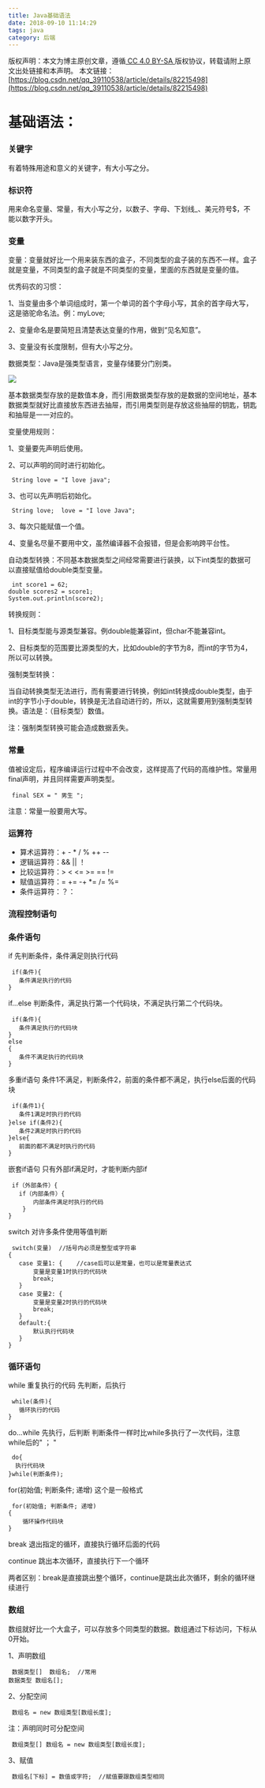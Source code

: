 ```yaml
---
title: Java基础语法
date: 2018-09-10 11:14:29
tags: java
category: 后端
---
```

 [ ](http://creativecommons.org/licenses/by-sa/4.0/) 版权声明：本文为博主原创文章，遵循[ CC 4.0 BY-SA ](http://creativecommons.org/licenses/by-sa/4.0/)版权协议，转载请附上原文出处链接和本声明。  本文链接：[https://blog.csdn.net/qq_39110538/article/details/82215498](https://blog.csdn.net/qq_39110538/article/details/82215498)   
    
   # 基础语法：

 
### 关键字

 有着特殊用途和意义的关键字，有大小写之分。

 
### 标识符

 用来命名变量、常量，有大小写之分，以数子、字母、下划线_、美元符号$，不能以数字开头。

 
### 变量

 变量：变量就好比一个用来装东西的盒子，不同类型的盒子装的东西不一样。盒子就是变量，不同类型的盒子就是不同类型的变量，里面的东西就是变量的值。

 优秀码农的习惯：

 1、当变量由多个单词组成时，第一个单词的首个字母小写，其余的首字母大写，这是骆驼命名法。例：myLove;

 2、变量命名是要简短且清楚表达变量的作用，做到“见名知意”。

 3、变量没有长度限制，但有大小写之分。

 数据类型：Java是强类型语言，变量存储要分门别类。

 ![](http://img.mukewang.com/535a6fc10001b8f604930247.jpg)

 基本数据类型存放的是数值本身，而引用数据类型存放的是数据的空间地址，基本数据类型就好比直接放东西进去抽屉，而引用类型则是存放这些抽屉的钥匙，钥匙和抽屉是一一对应的。

 变量使用规则：

 1、变量要先声明后使用。

 2、可以声明的同时进行初始化。

 
```
 String love = "I love java";
```
 3、也可以先声明后初始化。

 
```
 String love;  love = "I love Java";
```
 3、每次只能赋值一个值。

 4、变量名尽量不要用中文，虽然编译器不会报错，但是会影响跨平台性。

 自动类型转换：不同基本数据类型之间经常需要进行装换，以下int类型的数据可以直接赋值给double类型变量。

 
```
 int score1 = 62;
double scores2 = score1;
System.out.println(score2);
```
 转换规则：

 1、目标类型能与源类型兼容。例double能兼容int，但char不能兼容int。

 2、目标类型的范围要比源类型的大，比如double的字节为8，而int的字节为4，所以可以转换。

 强制类型转换：

 当自动转换类型无法进行，而有需要进行转换，例如int转换成double类型，由于int的字节小于double，转换是无法自动进行的，所以，这就需要用到强制类型转换。语法是：（目标类型）数值。

 注：强制类型转换可能会造成数据丢失。

 

 
### 常量

 值被设定后，程序编译运行过程中不会改变，这样提高了代码的高维护性。常量用final声明，并且同样需要声明类型。

 
```
 final SEX = " 男生 ";
```
 注意：常量一般要用大写。

 
### 运算符

 
  * 算术运算符：+ - * / % ++ -- 
  * 逻辑运算符：&& || ！ 
  * 比较运算符：> < <= >= == !=  
  * 赋值运算符：= += -+ *= /= %= 
  * 条件运算符：？： 
### 流程控制语句

 
### 条件语句

 if 先判断条件，条件满足则执行代码

 
```
 if(条件){
   条件满足执行的代码
}
```
 if...else 判断条件，满足执行第一个代码块，不满足执行第二个代码块。

 
```
 if(条件){
   条件满足执行的代码块
}
else
{
   条件不满足执行的代码块
}
```
 多重if语句 条件1不满足，判断条件2，前面的条件都不满足，执行else后面的代码块

 
```
 if(条件1){
   条件1满足时执行的代码
}else if(条件2){
   条件2满足时执行的代码
}else{
   前面的都不满足时执行的代码
}
```
 嵌套if语句 只有外部if满足时，才能判断内部if

 
```
 if（外部条件）{
   if（内部条件）{
       内部条件满足时执行的代码
    }
}

```
 switch 对许多条件使用等值判断

 
```
 switch(变量)  //括号内必须是整型或字符串
{
   case 变量1: {    //case后可以是常量，也可以是常量表达式
       变量是变量1时执行的代码块
       break;
   }
   case 变量2: {
       变量是变量2时执行的代码块
       break;
   }
   default:{
       默认执行代码块 
   }
}
```
 
### 循环语句

 while 重复执行的代码 先判断，后执行

 
```
 while(条件){
   循环执行的代码
}
```
 do...while 先执行，后判断 判断条件一样时比while多执行了一次代码，注意while后的" ； "

 
```
 do{
  执行代码块
}while(判断条件);
```
 for(初始值; 判断条件; 递增) 这个是一般格式

 
```
 for(初始值; 判断条件; 递增)
{
    循环操作代码块
}
```
 break 退出指定的循环，直接执行循环后面的代码

 continue 跳出本次循环，直接执行下一个循环

 两者区别：break是直接跳出整个循环，continue是跳出此次循环，剩余的循环继续进行

 
### 数组

 数组就好比一个大盒子，可以存放多个同类型的数据。数组通过下标访问，下标从0开始。

 1、声明数组

 
```
 数据类型[]  数组名;  //常用
数据类型 数组名[];  
```
 2、分配空间

 
```
 数组名 = new 数组类型[数组长度];
```
 注：声明同时可分配空间

 
```
 数组类型[] 数组名 = new 数组类型[数组长度];
```
 3、赋值

 
```
 数组名[下标] = 数值或字符;  //赋值要跟数组类型相同
```
 

   
 